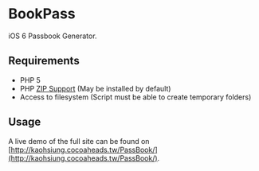 BookPass
========

iOS 6 Passbook Generator.

## Requirements
* PHP 5
* PHP [ZIP Support](http://php.net/manual/en/book.zip.php) (May be installed by default)
* Access to filesystem (Script must be able to create temporary folders)

## Usage
A live demo of the full site can be found on [http://kaohsiung.cocoaheads.tw/PassBook/](http://kaohsiung.cocoaheads.tw/PassBook/).

